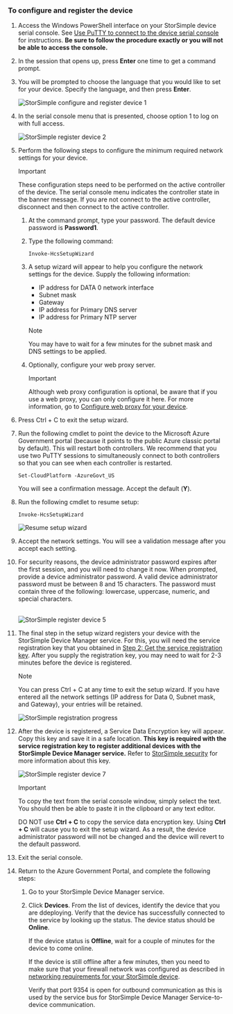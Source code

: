 <!--author=SharS last changed: 06/22/2016-->

### To configure and register the device
<a id="to-configure-and-register-the-device" class="xliff"></a>
1. Access the Windows PowerShell interface on your StorSimple device serial console. See [Use PuTTY to connect to the device serial console](../articles/storsimple/storsimple-8000-deployment-walkthrough-gov-u2.md#use-putty-to-connect-to-the-device-serial-console) for instructions. **Be sure to follow the procedure exactly or you will not be able to access the console.**
2. In the session that opens up, press **Enter** one time to get a command prompt.
3. You will be prompted to choose the language that you would like to set for your device. Specify the language, and then press **Enter**.
   
    ![StorSimple configure and register device 1](./media/storsimple-configure-and-register-device-gov-u2/HCS_RegisterYourDevice1-gov-include.png)
4. In the serial console menu that is presented, choose option 1 to log on with full access.
   
    ![StorSimple register device 2](./media/storsimple-configure-and-register-device-gov-u2/HCS_RegisterYourDevice2-gov-include.png)
5. Perform the following steps to configure the minimum required network settings for your device.
   
   > [!IMPORTANT]
   > These configuration steps need to be performed on the active controller of the device. The serial console menu indicates the controller state in the banner message. If you are not connect to the active controller, disconnect and then connect to the active controller.
   
   1. At the command prompt, type your password. The default device password is **Password1**.
   2. Type the following command:
      
        `Invoke-HcsSetupWizard`
   3. A setup wizard will appear to help you configure the network settings for the device. Supply the following information:
      
      * IP address for DATA 0 network interface
      * Subnet mask
      * Gateway
      * IP address for Primary DNS server
      * IP address for Primary NTP server
      
      > [!NOTE]
      > You may have to wait for a few minutes for the subnet mask and DNS settings to be applied.
    
   4. Optionally, configure your web proxy server.
      
      > [!IMPORTANT]
      > Although web proxy configuration is optional, be aware that if you use a web proxy, you can only configure it here. For more information, go to [Configure web proxy for your device](../articles/storsimple/storsimple-configure-web-proxy.md).
     
6. Press Ctrl + C to exit the setup wizard.
8. Run the following cmdlet to point the device to the Microsoft Azure Government portal (because it points to the public Azure classic portal by default). This will restart both controllers. We recommend that you use two PuTTY sessions to simultaneously connect to both controllers so that you can see when each controller is restarted.
   
    `Set-CloudPlatform -AzureGovt_US`
   
   You will see a confirmation message. Accept the default (**Y**).
9. Run the following cmdlet to resume setup:
   
    `Invoke-HcsSetupWizard`
   
    ![Resume setup wizard](./media/storsimple-configure-and-register-device-gov-u2/HCS_ResumeSetup-gov-include.png)
   
10. Accept the network settings. You will see a validation message after you accept each setting.
11. For security reasons, the device administrator password expires after the first session, and you will need to change it now. When prompted, provide a device administrator password. A valid device administrator password must be between 8 and 15 characters. The password must contain three of the following: lowercase, uppercase, numeric, and special characters.
    
    <br/>![StorSimple register device 5](./media/storsimple-configure-and-register-device-gov-u2/HCS_RegisterYourDevice5_gov-include.png)
12. The final step in the setup wizard registers your device with the StorSimple Device Manager service. For this, you will need the service registration key that you obtained in [Step 2: Get the service registration key](../articles/storsimple/storsimple-8000-deployment-walkthrough-gov-u2.md#step-2-get-the-service-registration-key). After you supply the registration key, you may need to wait for 2-3 minutes before the device is registered.
    
    > [!NOTE]
    > You can press Ctrl + C at any time to exit the setup wizard. If you have entered all the network settings (IP address for Data 0, Subnet mask, and Gateway), your entries will be retained.
    
    ![StorSimple registration progress](./media/storsimple-configure-and-register-device-gov-u2/HCS_RegistrationProgress-gov-include.png)
13. After the device is registered, a Service Data Encryption key will appear. Copy this key and save it in a safe location. **This key is required with the service registration key to register additional devices with the StorSimple Device Manager service.** Refer to [StorSimple security](../articles/storsimple/storsimple-8000-security.md) for more information about this key.
    
    ![StorSimple register device 7](./media/storsimple-configure-and-register-device-gov-u2/HCS_RegisterYourDevice7_gov-include.png)
    > [!IMPORTANT]
    > To copy the text from the serial console window, simply select the text. You should then be able to paste it in the clipboard or any text editor.
    > 
    > DO NOT use **Ctrl + C** to copy the service data encryption key. Using **Ctrl + C** will cause you to exit the setup wizard. As a result, the device administrator password will not be changed and the device will revert to the default password.
    
14. Exit the serial console.
15. Return to the Azure Government Portal, and complete the following steps:
    
    1. Go to your StorSimple Device Manager service.
    2. Click **Devices**. From the list of devices, identify the device that you are ddeploying. Verify that the device has successfully connected to the service by looking up the status. The device status should be **Online**.
            
        If the device status is **Offline**, wait for a couple of minutes for the device to come online.
       
        If the device is still offline after a few minutes, then you need to make sure that your firewall network was configured as described in [networking requirements for your StorSimple device](../articles/storsimple/storsimple-8000-system-requirements.md).
       
        Verify that port 9354 is open for outbound communication as this is used by the service bus for StorSimple Device Manager Service-to-device communication.

